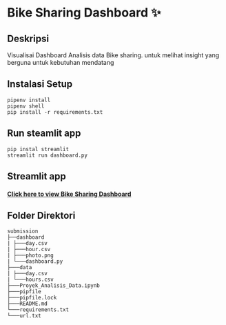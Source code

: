 # Bike Sharing Dashboard ✨

## Deskripsi

Visualisai Dashboard Analisis data Bike sharing. untuk melihat insight yang berguna untuk kebutuhan mendatang

## Instalasi Setup 
```
pipenv install
pipenv shell
pip install -r requirements.txt
```
## Run steamlit app

```
pip instal streamlit
streamlit run dashboard.py
```

## Streamlit app

#### [**Click here to view Bike Sharing Dashboard**](https://bike-sharing-analys-dj.streamlit.app/)

## Folder Direktori

```
submission
├──dashboard
| ├───day.csv
| ├───hour.csv
| ├───photo.png
| └───dashboard.py
├───data
| ├───day.csv
| └───hours.csv
├───Proyek_Analisis_Data.ipynb
├───pipfile
├───pipfile.lock
├───README.md
└───requirements.txt
└───url.txt
```

